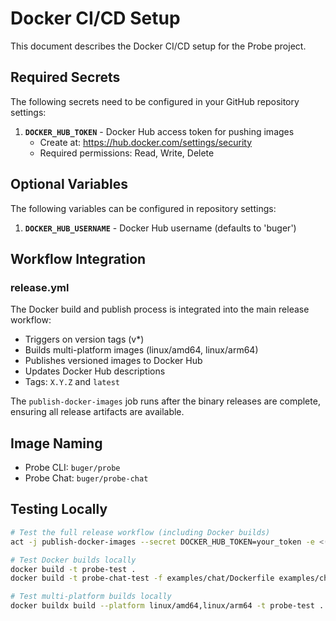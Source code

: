 # Docker CI/CD Setup

This document describes the Docker CI/CD setup for the Probe project.

## Required Secrets

The following secrets need to be configured in your GitHub repository settings:

1. **`DOCKER_HUB_TOKEN`** - Docker Hub access token for pushing images
   - Create at: https://hub.docker.com/settings/security
   - Required permissions: Read, Write, Delete

## Optional Variables

The following variables can be configured in repository settings:

1. **`DOCKER_HUB_USERNAME`** - Docker Hub username (defaults to 'buger')

## Workflow Integration

### release.yml
The Docker build and publish process is integrated into the main release workflow:
- Triggers on version tags (v*)
- Builds multi-platform images (linux/amd64, linux/arm64)
- Publishes versioned images to Docker Hub
- Updates Docker Hub descriptions
- Tags: `X.Y.Z` and `latest`

The `publish-docker-images` job runs after the binary releases are complete, ensuring all release artifacts are available.

## Image Naming

- Probe CLI: `buger/probe`
- Probe Chat: `buger/probe-chat`

## Testing Locally

```bash
# Test the full release workflow (including Docker builds)
act -j publish-docker-images --secret DOCKER_HUB_TOKEN=your_token -e <(echo '{"ref": "refs/tags/v1.0.0"}')

# Test Docker builds locally
docker build -t probe-test .
docker build -t probe-chat-test -f examples/chat/Dockerfile examples/chat

# Test multi-platform builds locally
docker buildx build --platform linux/amd64,linux/arm64 -t probe-test .
```